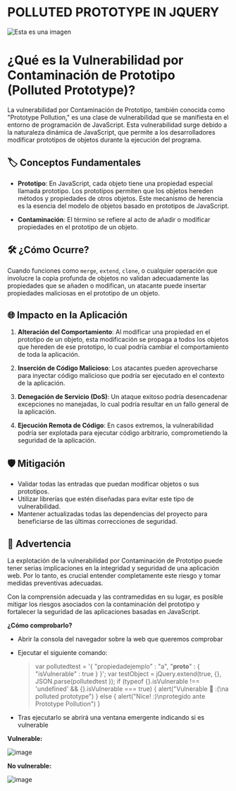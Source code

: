 # POLLUTED PROTOTYPE IN JQUERY
![Esta es una imagen](https://1.bp.blogspot.com/-OyKrIuQlH0s/VyAKTW2fvfI/AAAAAAAAWGQ/PthNgy1c3sYgGfFq7UJoSrKoSqTAALnJwCLcB/s1600/Jar%2BJar%2BBinks%2BSith.jpg)

# ¿Qué es la Vulnerabilidad por Contaminación de Prototipo (Polluted Prototype)?

La vulnerabilidad por Contaminación de Prototipo, también conocida como "Prototype Pollution," es una clase de vulnerabilidad que se manifiesta en el entorno de programación de JavaScript. Esta vulnerabilidad surge debido a la naturaleza dinámica de JavaScript, que permite a los desarrolladores modificar prototipos de objetos durante la ejecución del programa.

## 🏷️ Conceptos Fundamentales

- **Prototipo**: En JavaScript, cada objeto tiene una propiedad especial llamada prototipo. Los prototipos permiten que los objetos hereden métodos y propiedades de otros objetos. Este mecanismo de herencia es la esencia del modelo de objetos basado en prototipos de JavaScript.

- **Contaminación**: El término se refiere al acto de añadir o modificar propiedades en el prototipo de un objeto.

## 🛠️ ¿Cómo Ocurre?

Cuando funciones como `merge`, `extend`, `clone`, o cualquier operación que involucre la copia profunda de objetos no validan adecuadamente las propiedades que se añaden o modifican, un atacante puede insertar propiedades maliciosas en el prototipo de un objeto. 

## 🌐 Impacto en la Aplicación

1. **Alteración del Comportamiento**: Al modificar una propiedad en el prototipo de un objeto, esta modificación se propaga a todos los objetos que hereden de ese prototipo, lo cual podría cambiar el comportamiento de toda la aplicación.

2. **Inserción de Código Malicioso**: Los atacantes pueden aprovecharse para inyectar código malicioso que podría ser ejecutado en el contexto de la aplicación.

3. **Denegación de Servicio (DoS)**: Un ataque exitoso podría desencadenar excepciones no manejadas, lo cual podría resultar en un fallo general de la aplicación.

4. **Ejecución Remota de Código**: En casos extremos, la vulnerabilidad podría ser explotada para ejecutar código arbitrario, comprometiendo la seguridad de la aplicación.

## 🛡️ Mitigación

- Validar todas las entradas que puedan modificar objetos o sus prototipos.
- Utilizar librerías que estén diseñadas para evitar este tipo de vulnerabilidad.
- Mantener actualizadas todas las dependencias del proyecto para beneficiarse de las últimas correcciones de seguridad.

## 🚨 Advertencia

La explotación de la vulnerabilidad por Contaminación de Prototipo puede tener serias implicaciones en la integridad y seguridad de una aplicación web. Por lo tanto, es crucial entender completamente este riesgo y tomar medidas preventivas adecuadas.

Con la comprensión adecuada y las contramedidas en su lugar, es posible mitigar los riesgos asociados con la contaminación del prototipo y fortalecer la seguridad de las aplicaciones basadas en JavaScript.

**¿Cómo comprobarlo?**

- Abrir la consola del navegador sobre la web que queremos comprobar
- Ejecutar el siguiente comando:

   > var pollutedtest = '{ "propiedadejemplo" : "a", "__proto__" : { "isVulnerable" : true } }'; var testObject = jQuery.extend(true, {}, JSON.parse(pollutedtest )); if (typeof {}.isVulnerable !== 'undefined' && {}.isVulnerable === true) { alert("Vulnerable 🚨 :(\na polluted prototype") } else { alert("Nice! :)\nprotegido ante Prototype Pollution") }
    
- Tras ejecutarlo se abrirá una ventana emergente indicando si es vulnerable
   
**Vulnerable:**

![image](https://user-images.githubusercontent.com/93614373/175272782-6c8d35cb-a6fd-4713-a97a-6efdd708f43f.png)

**No vulnerable:**

![image](https://user-images.githubusercontent.com/93614373/175272988-f98c1e97-f344-41fd-ae2a-4c0c23722489.png)
